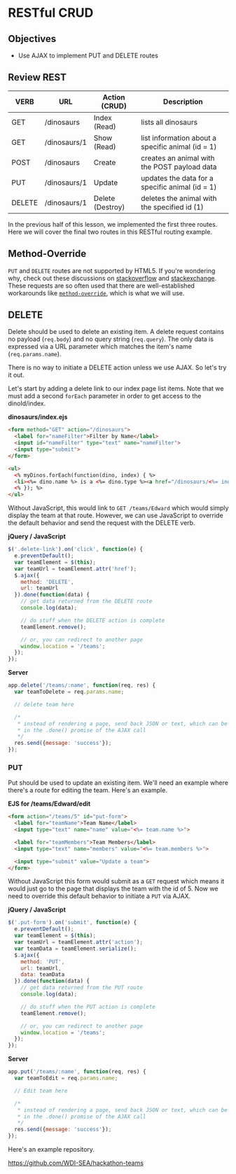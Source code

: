 # RESTful CRUD

## Objectives
* Use AJAX to implement PUT and DELETE routes

## Review REST

| VERB | URL | Action (CRUD) | Description |
|------|-----|---------------|-------------|
| GET | /dinosaurs | Index (Read) | lists all dinosaurs |
| GET | /dinosaurs/1 | Show (Read) | list information about a specific animal (id = 1) |
| POST | /dinosaurs | Create | creates an animal with the POST payload data |
| PUT | /dinosaurs/1 | Update | updates the data for a specific animal (id = 1) |
| DELETE | /dinosaurs/1 | Delete (Destroy) | deletes the animal with the specified id (1) |

In the previous half of this lesson, we implemented the first three routes. Here we will cover the final two routes in this RESTful routing example.

## Method-Override

`PUT` and `DELETE` routes are not supported by HTML5. If you're wondering why, check out these discussions on [stackoverflow](https://stackoverflow.com/questions/16805956/why-dont-browsers-support-put-and-delete-requests-and-when-will-they) and [stackexchange](https://softwareengineering.stackexchange.com/questions/114156/why-are-there-are-no-put-and-delete-methods-on-html-forms). These requests are so often used that there are well-established workarounds like [`method-override`](https://www.npmjs.com/package/method-override), which is what we will use.

## DELETE

Delete should be used to delete an existing item. A delete request contains no payload (`req.body`) and no query string (`req.query`). The only data is expressed via a URL parameter which matches the item's name (`req.params.name`).

There is no way to initiate a DELETE action unless we use AJAX. So let's try it out.

Let's start by adding a delete link to our index page list items. Note that we must add a second `forEach` parameter in order to get access to the dinoId/index.

**dinosaurs/index.ejs**
```html
<form method="GET" action="/dinosaurs">
  <label for="nameFilter">Filter by Name</label>
  <input id="nameFilter" type="text" name="nameFilter">
  <input type="submit">
</form>

<ul>
  <% myDinos.forEach(function(dino, index) { %>
  <li><%= dino.name %> is a <%= dino.type %><a href="/dinosaurs/<%= index %>" class="delete-link">Delete</a></li>
  <% }); %>
</ul>
```

Without JavaScript, this would link to `GET /teams/Edward` which would simply display the team at that route. However, we can use JavaScript to override the default behavior and send the request with the DELETE verb.

**jQuery / JavaScript**

```js
$('.delete-link').on('click', function(e) {
  e.preventDefault();
  var teamElement = $(this);
  var teamUrl = teamElement.attr('href');
  $.ajax({
    method: 'DELETE',
    url: teamUrl
  }).done(function(data) {
    // get data returned from the DELETE route
    console.log(data);

    // do stuff when the DELETE action is complete
    teamElement.remove();

    // or, you can redirect to another page
    window.location = '/teams';
  });
});
```

**Server**

```js
app.delete('/teams/:name', function(req, res) {
  var teamToDelete = req.params.name;

  // delete team here

  /*
   * instead of rendering a page, send back JSON or text, which can be read
   * in the .done() promise of the AJAX call
   */
  res.send({message: 'success'});
});
```


### PUT

Put should be used to update an existing item. We'll need an example where there's a route for editing the team. Here's an example.

**EJS for /teams/Edward/edit**

```html
<form action="/teams/5" id="put-form">
  <label for="teamName">Team Name</label>
  <input type="text" name="name" value="<%= team.name %>">

  <label for="teamMembers">Team Members</label>
  <input type="text" name="members" value="<%= team.members %>">

  <input type="submit" value="Update a team">
</form>
```

Without JavaScript this form would submit as a `GET` request which means it would just go to the page that displays the team with the id of 5. Now we need to override this default behavior to initiate a `PUT` via AJAX.

**jQuery / JavaScript**

```js
$('.put-form').on('submit', function(e) {
  e.preventDefault();
  var teamElement = $(this);
  var teamUrl = teamElement.attr('action');
  var teamData = teamElement.serialize();
  $.ajax({
    method: 'PUT',
    url: teamUrl,
    data: teamData
  }).done(function(data) {
    // get data returned from the PUT route
    console.log(data);

    // do stuff when the PUT action is complete
    teamElement.remove();

    // or, you can redirect to another page
    window.location = '/teams';
  });
});
```

**Server**

```js
app.put('/teams/:name', function(req, res) {
  var teamToEdit = req.params.name;

  // Edit team here

  /*
   * instead of rendering a page, send back JSON or text, which can be read
   * in the .done() promise of the AJAX call
   */
  res.send({message: 'success'});
});
```

Here's an example repository.

https://github.com/WDI-SEA/hackathon-teams
